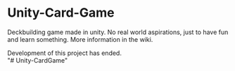 # Unity-Card-Game
Deckbuilding game made in unity. No real world aspirations, just to have fun and learn something. More information in the wiki. 

Development of this project has ended.  
"# Unity-CardGame" 
